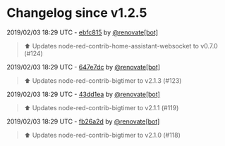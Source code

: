 # Changelog since v1.2.5

2019/02/03 18:29 UTC - [ebfc815](https://github.com/hassio-addons/addon-node-red/commit/ebfc81550e45b0aceb4ebce9cf873b1ce33d40be) by [@renovate[bot]](https://github.com/apps/renovate)
> :arrow_up: Updates node-red-contrib-home-assistant-websocket to v0.7.0 (#124) 

2019/02/03 18:29 UTC - [647e7dc](https://github.com/hassio-addons/addon-node-red/commit/647e7dcb48b33df09c6cbcbbff351f7fbc380911) by [@renovate[bot]](https://github.com/apps/renovate)
> :arrow_up: Updates node-red-contrib-bigtimer to v2.1.3 (#123) 

2019/02/03 18:29 UTC - [43dd1ea](https://github.com/hassio-addons/addon-node-red/commit/43dd1ea931ee55c2c2811c7764d575a0e9be505c) by [@renovate[bot]](https://github.com/apps/renovate)
> :arrow_up: Updates node-red-contrib-bigtimer to v2.1.1 (#119) 

2019/02/03 18:29 UTC - [fb26a2d](https://github.com/hassio-addons/addon-node-red/commit/fb26a2d8a92ec9a5d8f24f9adb2c8a3c5565483c) by [@renovate[bot]](https://github.com/apps/renovate)
> :arrow_up: Updates node-red-contrib-bigtimer to v2.1.0 (#118) 

